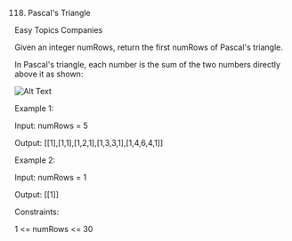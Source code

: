 118. Pascal's Triangle

Easy Topics Companies

Given an integer numRows, return the first numRows of Pascal's triangle.

In Pascal's triangle, each number is the sum of the two numbers directly above it as shown:
 
![Alt Text](https://upload.wikimedia.org/wikipedia/commons/0/0d/PascalTriangleAnimated2.gif)

Example 1:

Input: numRows = 5

Output: [[1],[1,1],[1,2,1],[1,3,3,1],[1,4,6,4,1]]

Example 2:

Input: numRows = 1

Output: [[1]]
 

Constraints:

1 <= numRows <= 30
